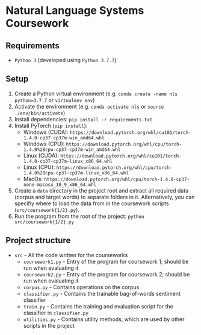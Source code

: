 # Natural Language Systems Coursework

## Requirements

- `Python 3` (developed using `Python 3.7.7`)

## Setup

1. Create a Python virtual environment (e.g. `conda create -name nls python=3.7.7` or `virtualenv env`)
2. Activate the environment (e.g. `conda activate nls` or `source ./env/bin/activate`)
3. Install dependencies: `pip install -r requirements.txt`
4. Install PyTorch (`pip install`):
   - Windows (CUDA): `https://download.pytorch.org/whl/cu101/torch-1.4.0-cp37-cp37m-win_amd64.whl`
   - Windows (CPU): `https://download.pytorch.org/whl/cpu/torch-1.4.0%2Bcpu-cp37-cp37m-win_amd64.whl`
   - Linux (CUDA): `https://download.pytorch.org/whl/cu101/torch-1.4.0-cp37-cp37m-linux_x86_64.whl`
   - Linux (CPU): `https://download.pytorch.org/whl/cpu/torch-1.4.0%2Bcpu-cp37-cp37m-linux_x86_64.whl`
   - MacOs: `https://download.pytorch.org/whl/cpu/torch-1.4.0-cp37-none-macosx_10_9_x86_64.whl`
5. Create a `data` directory in the project root and extract all required data (corpus and target words) to separate folders in it. Alternatively, you can specifiy where to load the data from in the coursework scripts (`src/coursework{1/2}.py`).
6. Run the program from the root of the project: `python src/coursework{1/2}.py`

## Project structure

- `src` - All the code written for the courseworks
  - `coursework1.py` - Entry of the program for coursework 1; should be run when evaluating it
  - `coursework2.py` - Entry of the program for coursework 2; should be run when evaluating it
  - `corpus.py` - Contains operations on the corpus
  - `classifier.py` - Contains the trainable bag-of-words sentiment classifier
  - `train.py` - Contains the training and evaluation script for the classifier in `classifier.py`
  - `utilities.py` - Contains utility methods, which are used by other scripts in the project

